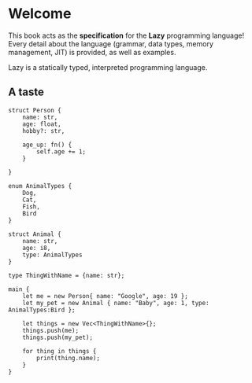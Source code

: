 # Welcome

This book acts as the **specification** for the **Lazy** programming language! Every detail about the language (grammar, data types, memory management, JIT) is provided, as well as examples. 

Lazy is a statically typed, interpreted programming language. 

## A taste

```
struct Person {
    name: str,
    age: float,
    hobby?: str,

    age_up: fn() {
        self.age += 1;
    }

}

enum AnimalTypes {
    Dog,
    Cat,
    Fish,
    Bird
}

struct Animal {
    name: str,
    age: i8,
    type: AnimalTypes
}

type ThingWithName = {name: str};

main {
    let me = new Person{ name: "Google", age: 19 };
    let my_pet = new Animal { name: "Baby", age: 1, type: AnimalTypes:Bird };

    let things = new Vec<ThingWithName>{};
    things.push(me);
    things.push(my_pet);

    for thing in things {
        print(thing.name);
    }
}
```